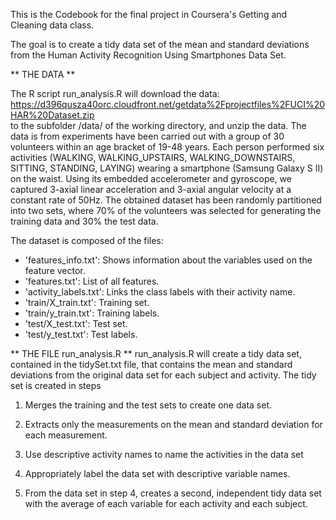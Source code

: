 This is the Codebook for the final project in Coursera's Getting and 
Cleaning data class.

The goal is to create a tidy data set of the mean and standard deviations
from the Human Activity Recognition Using Smartphones Data Set.

** THE DATA **

The R script run_analysis.R will download the data:
   https://d396qusza40orc.cloudfront.net/getdata%2Fprojectfiles%2FUCI%20HAR%20Dataset.zip  
to the subfolder /data/ of the working directory, and unzip the data.  The data is from  experiments have been carried out with a group of 30 volunteers within an age bracket of 19-48 years. Each person performed six activities (WALKING, WALKING_UPSTAIRS, WALKING_DOWNSTAIRS, SITTING, STANDING, LAYING) wearing a smartphone (Samsung Galaxy S II) on the waist. Using its embedded accelerometer and gyroscope, we captured 3-axial linear acceleration and 3-axial angular velocity at a constant rate of 50Hz. The obtained dataset has been randomly partitioned into two sets, where 70% of the volunteers was selected for generating the training data and 30% the test data. 

The dataset is composed of the files:
- 'features_info.txt': Shows information about the variables used on the feature vector.
- 'features.txt': List of all features.
- 'activity_labels.txt': Links the class labels with their activity name.
- 'train/X_train.txt': Training set.
- 'train/y_train.txt': Training labels.
- 'test/X_test.txt': Test set.
- 'test/y_test.txt': Test labels.

** THE FILE run_analysis.R **
run_analysis.R will create a tidy data set, contained in the tidySet.txt file, that contains
the mean and standard deviations from the original data set for each subject and activity.  The tidy set is created in steps

1. Merges the training and the test sets to create one data set.

2. Extracts only the measurements on the mean and standard deviation for each measurement. 

3. Use descriptive activity names to name the activities in the data set

4. Appropriately label the data set with descriptive variable names. 

5. From the data set in step 4, creates a second, independent tidy data set with the average of each variable for each activity and each subject.